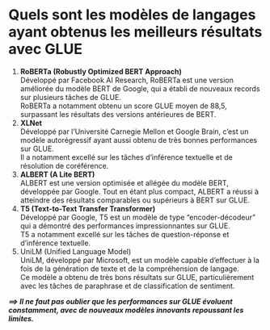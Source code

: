 # Quels sont les modèles de langages ayant obtenus les meilleurs résultats avec GLUE
1. **RoBERTa (Robustly Optimized BERT Approach)**  
Développé par Facebook AI Research, RoBERTa est une version améliorée du modèle BERT de Google, qui a établi de nouveaux records sur plusieurs tâches de GLUE.  
RoBERTa a notamment obtenu un score GLUE moyen de 88,5, surpassant les résultats des versions antérieures de BERT.
1. **XLNet**  
Développé par l’Université Carnegie Mellon et Google Brain, c’est un modèle autorégressif ayant aussi obtenu de très bonnes performances sur GLUE.  
Il a notamment excellé sur les tâches d’inférence textuelle et de résolution de coréférence.
2. **ALBERT (A Lite BERT)**  
ALBERT est une version optimisée et allégée du modèle BERT, développée par Google. Tout en étant plus compact, ALBERT a réussi à atteindre des résultats comparables ou supérieurs à BERT sur GLUE.
3. **T5 (Text-to-Text Transfer Transformer)**  
Développé par Google, T5 est un modèle de type “encoder-décodeur” qui a démontré des performances impressionnantes sur GLUE.  
T5 a notamment excellé sur les tâches de question-réponse et d’inférence textuelle.
4. UniLM (Unified Language Model)  
UniLM, développé par Microsoft, est un modèle capable d’effectuer à la fois de la génération de texte et de la compréhension de langage.  
Ce modèle a obtenu de très bons résultats sur GLUE, particulièrement avec les tâches de paraphrase et de classification de sentiment.

_**⟹ Il ne faut pas oublier que les performances sur GLUE évoluent constamment, avec de nouveaux modèles innovants repoussant les limites.**_  
<!-- Néanmoins, les modèles su-cités représentent actuellement l’état de l’art en matière de compréhension du langage naturel, grâce à leurs résultats exceptionnels sur le benchmark GLUE. -->